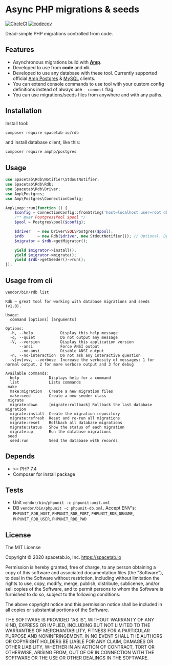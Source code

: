 Async PHP migrations & seeds
============================

[![CircleCI](https://circleci.com/gh/spacetab-io/rdb-php/tree/master.svg?style=svg)](https://circleci.com/gh/spacetab-io/rdb-php/tree/master)
[![codecov](https://codecov.io/gh/spacetab-io/rdb-php/branch/master/graph/badge.svg)](https://codecov.io/gh/spacetab-io/rdb-php)

Dead-simple PHP migrations controlled from code.

## Features

* Asynchronous migrations build with <strong><a href="https://amphp.org/">Amp</a></strong>.
* Developed to use from **code** and **cli**.
* Developed to use any database with these tool. Currently supported official [Amp Postgres](https://github.com/amphp/postgres) & [MySQL](https://github.com/amphp/mysql) clients. 
* You can extend console commands to use tool with your custom config definitions instead of always use `--connect` flag.
* You can use migrations/seeds files from anywhere and with any paths.

## Installation

Install tool:

```bash
composer require spacetab-io/rdb
```

and install database client, like this:

```bash
composer require amphp/postgres
```

## Usage

```php
use Spacetab\Rdb\Notifier\StdoutNotifier;
use Spacetab\Rdb\Rdb;
use Spacetab\Rdb\Driver;
use Amp\Postgres;
use Amp\Postgres\ConnectionConfig;

Amp\Loop::run(function () {
    $config = ConnectionConfig::fromString('host=localhost user=root dbname=test');
    /** @var Postgres\Pool $pool */
    $pool = Postgres\pool($config);

    $driver   = new Driver\SQL\Postgres($pool);
    $rdb      = new Rdb($driver, new StdoutNotifier()); // Optional. By default notifications is muted.
    $migrator = $rdb->getMigrator();

    yield $migrator->install();
    yield $migrator->migrate();
    yield $rdb->getSeeder()->run();
});
```

## Usage from cli

```bash
vendor/bin/rdb list
```

```text
Rdb – great tool for working with database migrations and seeds (v1.0).

Usage:
  command [options] [arguments]

Options:
  -h, --help            Display this help message
  -q, --quiet           Do not output any message
  -V, --version         Display this application version
      --ansi            Force ANSI output
      --no-ansi         Disable ANSI output
  -n, --no-interaction  Do not ask any interactive question
  -v|vv|vvv, --verbose  Increase the verbosity of messages: 1 for normal output, 2 for more verbose output and 3 for debug

Available commands:
  help             Displays help for a command
  list             Lists commands
 make
  make:migration   Create a new migration files
  make:seed        Create a new seeder class
 migrate
  migrate:down     [migrate:rollback] Rollback the last database migration
  migrate:install  Create the migration repository
  migrate:refresh  Reset and re-run all migrations
  migrate:reset    Rollback all database migrations
  migrate:status   Show the status of each migration
  migrate:up       Run the database migrations
 seed
  seed:run         Seed the database with records
```

## Depends

* \>= PHP 7.4
* Composer for install package

## Tests

* Unit `vendor/bin/phpunit -c phpunit-unit.xml`
* DB `vendor/bin/phpunit -c phpunit-db.xml`. Accept ENV's: `PHPUNIT_RDB_HOST`, `PHPUNIT_RDB_PORT`, 
`PHPUNIT_RDB_DBNAME`, `PHPUNIT_RDB_USER`, `PHPUNIT_RDB_PWD`

## License

The MIT License

Copyright © 2020 spacetab.io, Inc. https://spacetab.io

Permission is hereby granted, free of charge, to any person obtaining a copy
of this software and associated documentation files (the "Software"), to deal
in the Software without restriction, including without limitation the rights
to use, copy, modify, merge, publish, distribute, sublicense, and/or sell
copies of the Software, and to permit persons to whom the Software is
furnished to do so, subject to the following conditions:

The above copyright notice and this permission notice shall be included in
all copies or substantial portions of the Software.

THE SOFTWARE IS PROVIDED "AS IS", WITHOUT WARRANTY OF ANY KIND, EXPRESS OR
IMPLIED, INCLUDING BUT NOT LIMITED TO THE WARRANTIES OF MERCHANTABILITY,
FITNESS FOR A PARTICULAR PURPOSE AND NONINFRINGEMENT. IN NO EVENT SHALL THE
AUTHORS OR COPYRIGHT HOLDERS BE LIABLE FOR ANY CLAIM, DAMAGES OR OTHER
LIABILITY, WHETHER IN AN ACTION OF CONTRACT, TORT OR OTHERWISE, ARISING FROM,
OUT OF OR IN CONNECTION WITH THE SOFTWARE OR THE USE OR OTHER DEALINGS IN
THE SOFTWARE.

